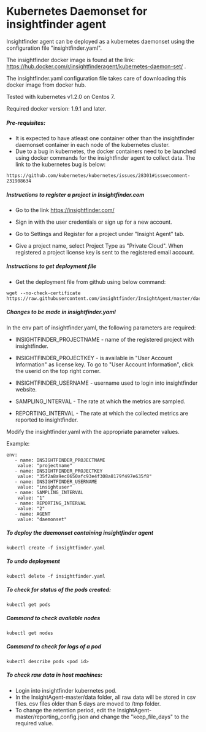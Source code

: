 # Kubernetes Daemonset for insightfinder agent
Insightfinder agent can be deployed as a kubernetes daemonset using the configuration file "insightfinder.yaml".

The insightfinder docker image is found at the link: https://hub.docker.com/r/insightfinderagent/kubernetes-daemon-set/ .

The insightfinder.yaml configuration file takes care of downloading this docker image from docker hub.

Tested with kubernetes v1.2.0 on Centos 7.

Required docker version: 1.9.1 and later.

##### Pre-requisites:
- It is expected to have atleast one container other than the insightfinder daemonset container in each node of the kubernetes cluster.
- Due to a bug in kubernetes, the docker containers need to be launched using docker commands for the insightfinder agent to collect data. The link to the kubernetes bug is below:
```
https://github.com/kubernetes/kubernetes/issues/28301#issuecomment-231908634
```

##### Instructions to register a project in Insightfinder.com
- Go to the link https://insightfinder.com/

- Sign in with the user credentials or sign up for a new account.

- Go to Settings and Register for a project under "Insight Agent" tab.

- Give a project name, select Project Type as "Private Cloud". When registered a project license key is sent to the registered email account.

##### Instructions to get deployment file

- Get the deployment file from github using below command:
```
wget --no-check-certificate https://raw.githubusercontent.com/insightfinder/InsightAgent/master/daemonset/insightfinder.yaml
```

##### Changes to be made in insightfinder.yaml
In the env part of insightfinder.yaml, the following parameters are required:

- INSIGHTFINDER_PROJECTNAME - name of the registered project with insightfinder.

- INSIGHTFINDER_PROJECTKEY - is available in "User Account Information" as license key. To go to "User Account Information", click the userid on the top right corner.

- INSIGHTFINDER_USERNAME - username used to login into insightfinder website.

- SAMPLING_INTERVAL - The rate at which the metrics are sampled.

- REPORTING_INTERVAL - The rate at which the collected metrics are reported to insightfinder.

Modify the insightfinder.yaml with the appropriate parameter values.

Example:
```
env:
   - name: INSIGHTFINDER_PROJECTNAME
    value: "projectname"
   - name: INSIGHTFINDER_PROJECTKEY
    value: "35f2a8a9ec0650afc93e4f308a8179f497e635f8"
   - name: INSIGHTFINDER_USERNAME
    value: "insightuser"
   - name: SAMPLING_INTERVAL
    value: "1"
   - name: REPORTING_INTERVAL
    value: "2"
   - name: AGENT
    value: "daemonset"
```

##### To deploy the daemonset containing insightfinder agent
```
kubectl create -f insightfinder.yaml
```

##### To undo deployment 
```
kubectl delete -f insightfinder.yaml
```

##### To check for status of the pods created:
```
kubectl get pods
```

##### Command to check available nodes
```
kubectl get nodes
```

##### Command to check for logs of a pod
```
kubectl describe pods <pod id>
```

##### To check raw data in host machines:
- Login into insightfinder kubernetes pod.
- In the InsightAgent-master/data folder, all raw data will be stored in csv files. csv files older than 5 days are moved to /tmp folder.
- To change the retention period, edit the InsightAgent-master/reporting_config.json and change the "keep_file_days" to the required value.

